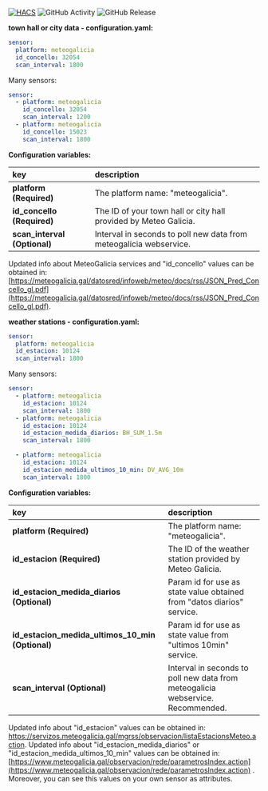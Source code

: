 [![HACS](https://img.shields.io/badge/HACS-Default-orange.svg)](https://hacs.xyz)
![GitHub Activity](https://img.shields.io/github/commit-activity/m/danieldiazi/homeassistant-meteogalicia?label=commits)
![GitHub Release](https://img.shields.io/github/v/release/danieldiazi/homeassistant-meteogalicia)

**town hall or city data -  configuration.yaml:**

```yaml
sensor:
  platform: meteogalicia
  id_concello: 32054
  scan_interval: 1800
```

Many sensors:

``` yaml
sensor:
  - platform: meteogalicia
    id_concello: 32054
    scan_interval: 1200
  - platform: meteogalicia
    id_concello: 15023
    scan_interval: 1800
```


**Configuration variables:**  
  
key | description  
:--- | :---  
**platform (Required)** | The platform name: "meteogalicia".  
**id_concello (Required)** | The ID of your town hall or city hall provided by Meteo Galicia.  
**scan_interval (Optional)** | Interval in seconds to poll new data from meteogalicia webservice. 
  
   
Updated info about MeteoGalicia services and "id_concello" values can be obtained in:  [https://meteogalicia.gal/datosred/infoweb/meteo/docs/rss/JSON_Pred_Concello_gl.pdf](https://meteogalicia.gal/datosred/infoweb/meteo/docs/rss/JSON_Pred_Concello_gl.pdf). 





**weather stations - configuration.yaml:**

```yaml
sensor:
  platform: meteogalicia
  id_estacion: 10124
  scan_interval: 1800
```

Many sensors:

``` yaml
sensor:
  - platform: meteogalicia
    id_estacion: 10124
    scan_interval: 1800
  - platform: meteogalicia
    id_estacion: 10124
    id_estacion_medida_diarios: BH_SUM_1.5m
    scan_interval: 1800

  - platform: meteogalicia
    id_estacion: 10124
    id_estacion_medida_ultimos_10_min: DV_AVG_10m
    scan_interval: 1800

```


**Configuration variables:**  
  
key | description  
:--- | :---  
**platform (Required)** | The platform name: "meteogalicia".  
**id_estacion (Required)** | The ID of the weather station provided by Meteo Galicia.  
**id_estacion_medida_diarios (Optional)** | Param id for use as state value obtained from "datos diarios" service.
**id_estacion_medida_ultimos_10_min (Optional)** | Param id for use as state value from "ultimos 10min" service.
**scan_interval (Optional)** | Interval in seconds to poll new data from meteogalicia webservice.  Recommended.
  
   
Updated info about "id_estacion" values can be obtained in: https://servizos.meteogalicia.gal/mgrss/observacion/listaEstacionsMeteo.action. 
Updated info about "id_estacion_medida_diarios" or "id_estacion_medida_ultimos_10_min" values can be obtained in: [https://www.meteogalicia.gal/observacion/rede/parametrosIndex.action](https://www.meteogalicia.gal/observacion/rede/parametrosIndex.action) . Moreover, you can see this values on your own sensor as attributes.



